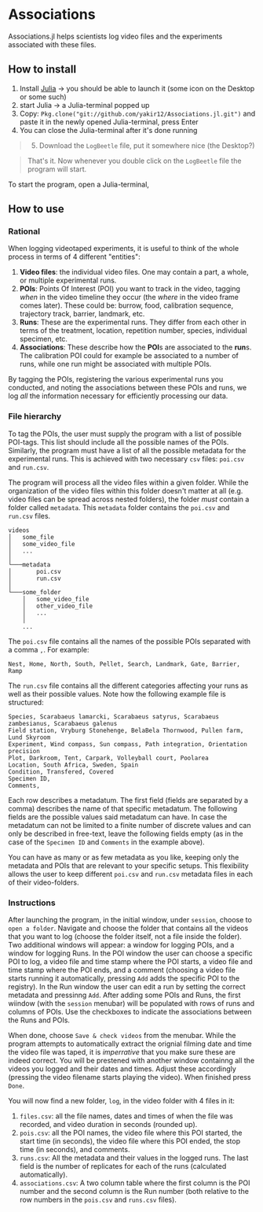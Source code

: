 # Associations

Associations.jl helps scientists log video files and the experiments associated with these files.

## How to install

1. Install [Julia](https://julialang.org/downloads/) -> you should be able to launch it (some icon on the Desktop or some such)
2. start Julia -> a Julia-terminal popped up
3. Copy: `Pkg.clone("git://github.com/yakir12/Associations.jl.git")` and paste it in the newly opened Julia-terminal, press Enter
4. You can close the Julia-terminal after it's done running
> 5. Download the `LogBeetle` file, put it somewhere nice (the Desktop?)

> That's it. Now whenever you double click on the `LogBeetle` file the program will start.

To start the program, open a Julia-terminal, 

## How to use

### Rational 
When logging videotaped experiments, it is useful to think of the whole process in terms of 4 different "entities":

1. **Video files**: the individual video files. One may contain a part, a whole, or multiple experimental runs. 
2. **POIs**: Points Of Interest (POI) you want to track in the video, tagging *when* in the video timeline they occur (the *where* in the video frame comes later). These could be: burrow, food, calibration sequence, trajectory track, barrier, landmark, etc.
3. **Runs**: These are the experimental runs. They differ from each other in terms of the treatment, location, repetition number, species, individual specimen, etc.
4. **Associations**: These describe how the **POI**s are associated to the **run**s. The calibration POI could for example be associated to a number of runs, while one run might be associated with multiple POIs.

By tagging the POIs, registering the various experimental runs you conducted, and noting the associations between these POIs and runs, we log *all* the information necessary for efficiently processing our data. 

### File hierarchy
To tag the POIs, the user must supply the program with a list of possible POI-tags. This list should include all the possible names of the POIs. Similarly, the program must have a list of all the possible metadata for the experimental runs. This is achieved with two necessary `csv` files: `poi.csv` and `run.csv`.

The program will process all the video files within a given folder. While the organization of the video files within this folder doesn't matter at all (e.g. video files can be spread across nested folders), the folder *must* contain a folder called `metadata`. This `metadata` folder contains the `poi.csv` and `run.csv` files. 

```
videos
│   some_file
│   some_video_file
│   ...
│
└───metadata
│       poi.csv
│       run.csv
│   
└───some_folder
    │   some_video_file
    │   other_video_file
    │   ...
    │   
    ...
```

The `poi.csv` file contains all the names of the possible POIs separated with a comma `,`. For example:

```
Nest, Home, North, South, Pellet, Search, Landmark, Gate, Barrier, Ramp
```
The `run.csv` file contains all the different categories affecting your runs as well as their possible values. Note how the following example file is structured:
```
Species, Scarabaeus lamarcki, Scarabaeus satyrus, Scarabaeus zambesianus, Scarabaeus galenus
Field station, Vryburg Stonehenge, BelaBela Thornwood, Pullen farm, Lund Skyroom
Experiment, Wind compass, Sun compass, Path integration, Orientation precision
Plot, Darkroom, Tent, Carpark, Volleyball court, Poolarea
Location, South Africa, Sweden, Spain
Condition, Transfered, Covered
Specimen ID,
Comments,
```
Each row describes a metadatum. The first field (fields are separated by a comma) describes the name of that specific metadatum. The following fields are the possible values said metadatum can have. In case the metadatum can not be limited to a finite number of discrete values and can only be described in free-text, leave the following fields empty (as in the case of the `Specimen ID` and `Comments` in the example above).

You can have as many or as few metadata as you like, keeping only the metadata and POIs that are relevant to your specific setups. This flexibility allows the user to keep different `poi.csv` and `run.csv` metadata files in each of their video-folders.

### Instructions
After launching the program, in the initial window, under `session`, choose to `open a folder`. Navigate and choose the folder that contains all the videos that you want to log (choose the folder itself, not a file inside the folder). Two additional windows will appear: a window for logging POIs, and a window for logging Runs. In the POI window the user can choose a specific POI to log, a video file and time stamp where the POI starts, a video file and time stamp where the POI ends, and a comment (choosing a video file starts running it automatically, pressing `Add` adds the specific POI to the registry). In the Run window the user can edit a run by setting the correct metadata and pressinng `Add`. After adding some POIs and Runs, the first wiindow (with the `session` menubar) will be populated with rows of runs and columns of POIs. Use the checkboxes to indicate the associations between the Runs and POIs. 

When done, choose `Save & check videos` from the menubar. While the program attempts to automatically extract the orignial filming date and time the video file was taped, it is *imperrative* that you make sure these are indeed correct. You will be prestened with another window containng all the videos you logged and their dates and times. Adjust these accordingly (pressing the video filename starts playing the video). When finished press `Done`.

You will now find a new folder, `log`, in the video folder with 4 files in it: 
1. `files.csv`: all the file names, dates and times of when the file was recorded, and video duration in seconds (rounded up).
2. `pois.csv`: all the POI names, the video file where this POI started, the start time (in seconds), the video file where this POI ended, the stop time (in seconds), and comments.
3. `runs.csv`: All the metadata and their values in the logged runs. The last field is the number of replicates for each of the runs (calculated automatically).
4. `associations.csv`: A two column table where the first column is the POI number and the second column is the Run number (both relative to the row numbers in the `pois.csv` and `runs.csv` files). 
